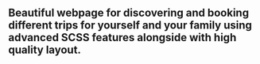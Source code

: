 ## Beautiful webpage for discovering and booking different trips for yourself and your family using advanced SCSS features alongside with high quality layout.
